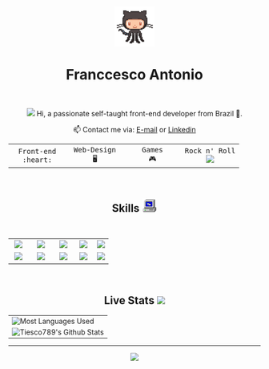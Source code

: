 <p align="center">
  <img align="center" src="https://raw.githubusercontent.com/iCharlesZ/FigureBed/master/img/octocat.gif" width="80px">
</p>
<h1 align="center"><b>Franccesco Antonio</b></h1>
<br>

<p align="center"><img src="https://github.com/TheDudeThatCode/TheDudeThatCode/blob/master/Assets/Hi.gif" width="30px"> Hi, a passionate self-taught front-end developer from Brazil 🚀.</p>
<p align="center">📫 Contact me via: <a href="mailto:franccesco_@hotmail.com">E-mail</a> or <a href="https://www.linkedin.com/in/franccesco-antonio/">Linkedin</a></p>

<table align="center">
  <tbody>
    <tr>
      <td width="25%" align="center">
        <samp>Front-end <br>:heart:</samp>
      </td>
      <td width="25%" align="center">
        <samp>Web-Design <br>🖥</samp>
      </td>
      <td width="25%" align="center">
        <samp>Games <br>🎮</samp>
      </td>
      <td width="25%" align="center">
        <samp>Rock n' Roll <br><img width="30px" src="https://github.com/TheDudeThatCode/TheDudeThatCode/blob/master/Assets/headbang.gif"></samp>
      </td>
    </tr>
  </tbody>
</table>
<br>

<h2 align="center"><b>Skills</b> <img width="30px" src="https://github.com/TheDudeThatCode/TheDudeThatCode/blob/master/Assets/PC.gif" /></h2>
<br>

<table align="center">
  <tbody>
    <tr valign="top">
      <td width="20%" align="center">
        <img height="40px" src="https://cdn.svgporn.com/logos/html-5.svg" />
      </td>
      <td width="20%" align="center">
        <img height="40px" src="https://cdn.svgporn.com/logos/css-3.svg" />
      </td>
      <td width="20%" align="center">
        <img height="40px" src="https://cdn.svgporn.com/logos/javascript.svg" />
      </td>
      <td width="20%" align="center">
        <img height="40px" src="https://cdn.svgporn.com/logos/typescript-icon.svg" />
      </td>
      <td width="20%" align="center">
        <img height="40px" src="https://cdn.svgporn.com/logos/visual-studio-code.svg" />
      </td>
    </tr>
    <tr valign="top">
    </tr>
    <tr valign="top">
      <td width="20%" align="center">
        <img height="40px" src="https://cdn.svgporn.com/logos/react.svg" />
      </td>
      <td width="25%" align="center">
        <img height="40px" src="https://cdn.svgporn.com/logos/sass.svg" />
      </td>
      <td width="20%" align="center">
        <img height="40px" src="https://cdn.svgporn.com/logos/figma.svg" />
      </td>
      <td width="20%" align="center">
        <img height="40px" src="https://cdn.svgporn.com/logos/git-icon.svg" />
      </td>
      <td width="20%" align="center">
        <img height="40px" src="https://cdn.svgporn.com/logos/webpack.svg" />
      </td>
    </tr>
  </tbody>
</table>

<br>
<h2 align="center"><b>Live Stats <img width="30px" src="https://github.com/TheDudeThatCode/TheDudeThatCode/blob/master/Assets/hmm.gif"></b></h2>

<table align="center">
  <tbody>
    <tr valign="top">
      <td align="left">
        <img src="https://github-readme-stats.vercel.app/api/top-langs/?username=Tiesco789&show_icons=true&hide_border=true&theme=tokyonight&hide=java,objective-c&layout=compact" alt="Most Languages Used">
      </td>
    </tr>
    <tr valign="top">
    </tr>
    <tr>
      <td align="right">
         <img src="https://github-readme-stats.vercel.app/api?username=Tiesco789&show_icons=true&hide_border=true&theme=tokyonight" alt="Tiesco789's Github Stats" />
      </td>
    </tr>
    <tr valign="top">
    </tr>
  </tbody>
</table>

<hr>

<p align="center">
  <img src="https://github.com/TheDudeThatCode/TheDudeThatCode/blob/master/Assets/dino.gif" />
</p>
